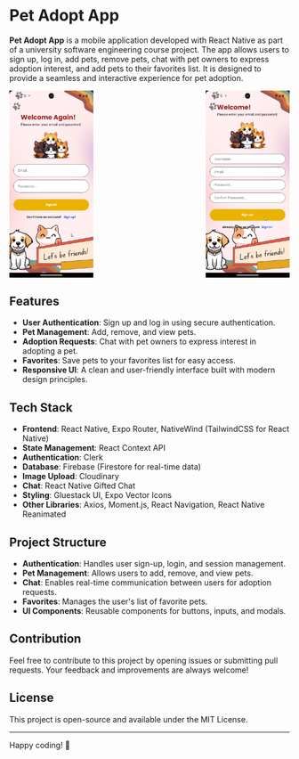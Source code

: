 # Pet Adopt App


**Pet Adopt App** is a mobile application developed with React Native as part of a university software engineering course project. The app allows users to sign up, log in, add pets, remove pets, chat with pet owners to express adoption interest, and add pets to their favorites list. It is designed to provide a seamless and interactive experience for pet adoption.

<div style="display: flex; justify-content: space-between;">
   <img src="https://github.com/buraxta/pet-adopt-app/blob/master/ss/1.png?raw=true" alt="Home Screen" width="30%" />
   <img src="https://github.com/buraxta/pet-adopt-app/blob/master/ss/2.png?raw=true" alt="Quiz Screen" width="30%" />
</div>
  
## Features
- **User Authentication**: Sign up and log in using secure authentication.
- **Pet Management**: Add, remove, and view pets.
- **Adoption Requests**: Chat with pet owners to express interest in adopting a pet.
- **Favorites**: Save pets to your favorites list for easy access.
- **Responsive UI**: A clean and user-friendly interface built with modern design principles.

## Tech Stack
- **Frontend**: React Native, Expo Router, NativeWind (TailwindCSS for React Native)
- **State Management**: React Context API
- **Authentication**: Clerk
- **Database**: Firebase (Firestore for real-time data)
- **Image Upload**: Cloudinary
- **Chat**: React Native Gifted Chat
- **Styling**: Gluestack UI, Expo Vector Icons
- **Other Libraries**: Axios, Moment.js, React Navigation, React Native Reanimated

## Project Structure
- **Authentication**: Handles user sign-up, login, and session management.
- **Pet Management**: Allows users to add, remove, and view pets.
- **Chat**: Enables real-time communication between users for adoption requests.
- **Favorites**: Manages the user's list of favorite pets.
- **UI Components**: Reusable components for buttons, inputs, and modals.

## Contribution
Feel free to contribute to this project by opening issues or submitting pull requests. Your feedback and improvements are always welcome!

## License
This project is open-source and available under the MIT License.

---

Happy coding! 🚀
